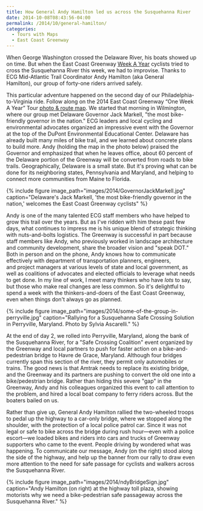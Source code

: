 ```yaml
---
title: How General Andy Hamilton led us across the Susquehanna River
date: 2014-10-08T08:43:56-04:00
permalink: /2014/10/general-hamilton/
categories:
  - Tours with Maps
  - East Coast Greenway
---
```

When George Washington crossed the Delaware River, his boats showed up on time. But when the East Coast Greenway [Week A Year](http://www.greenway.org/way-tour-2014) cyclists tried to cross the Susquehanna River this week, we had to improvise. Thanks to ECG Mid-Atlantic Trail Coordinator Andy Hamilton (aka General Hamilton), our group of forty-one riders arrived safely.

This particular adventure happened on the second day of our Philadelphia-to-Virginia ride. Follow along on the 2014 East Coast Greenway “One Week A Year” Tour [photo & route map](http://jackbikes.org/2014/10/follow-me-ecg/). We started that morning in Wilmington, where our group met Delaware Governor Jack Markell, "the most bike-friendly governor in the nation." ECG leaders and local cycling and environmental advocates organized an impressive event with the Governor at the top of the DuPont Environmental Educational Center. Delaware has already built many miles of bike trail, and we learned about concrete plans to build more. Andy (holding the map in the photo below) praised the Governor and emphasized that when he leaves office, about 60 percent of the Delaware portion of the Greenway will be converted from roads to bike trails. Geographically, Delaware is a small state. But it's proving what can be done for its neighboring states, Pennsylvania and Maryland, and helping to connect more communities from Maine to Florida.

{% include figure image_path="images/2014/GovernorJackMarkell.jpg" caption="Delaware's Jack Markell, 'the most bike-friendly governor in the nation,' welcomes the East Coast Greenway cyclists" %}

Andy is one of the many talented ECG staff members who have helped to grow this trail over the years. But as I've ridden with him these past few days, what continues to impress me is his unique blend of strategic thinking with nuts-and-bolts logistics. The Greenway is successful in part because staff members like Andy, who previously worked in landscape architecture and community development, share the broader vision and "speak DOT." Both in person and on the phone, Andy knows how to communicate effectively with department of transportation planners, engineers, and project managers at various levels of state and local government, as well as coalitions of advocates and elected officials to leverage what needs to get done. In my line of work, I meet many thinkers who have _lots_ to say, but those who make real changes are less common. So it's delightful to spend a week with the thinkers-and-doers of the East Coast Greenway, even when things don't always go as planned.

{% include figure image_path="images/2014/some-of-the-group-in-perryville.jpg" caption="Rallying for a Susquehanna Safe Crossing Solution in Perryville, Maryland. Photo by Sylvia Ascarelli." %}

At the end of day 2, we rolled into Perryville, Maryland, along the bank of the Susquehanna River, for a "Safe Crossing Coalition" event organized by the Greenway and local partners to push for faster action on a bike-and-pedestrian bridge to Havre de Grace, Maryland. Although four bridges currently span this section of the river, they permit only automobiles or trains. The good news is that Amtrak needs to replace its existing bridge, and the Greenway and its partners are pushing to convert the old one into a bike/pedestrian bridge. Rather than hiding this severe "gap" in the Greenway, Andy and his colleagues organized this event to call attention to the problem, and hired a local boat company to ferry riders across. But the boaters bailed on us.

Rather than give up, General Andy Hamilton rallied the two-wheeled troops to pedal up the highway to a car-only bridge, where we stopped along the shoulder, with the protection of a local police patrol car. Since it was not legal or safe to bike across the bridge during rush hour—even with a police escort—we loaded bikes and riders into cars and trucks of Greenway supporters who came to the event. People driving by wondered what was happening. To communicate our message, Andy (on the right) stood along the side of the highway, and help up the banner from our rally to draw even more attention to the need for safe passage for cyclists and walkers across the Susquehanna River.

{% include figure image_path="images/2014/ndyBridgeSign.jpg" caption="Andy Hamilton (on right) at the highway toll plaza, showing motorists why we need a bike-pedestrian safe passageway across the Susquehanna River." %}
